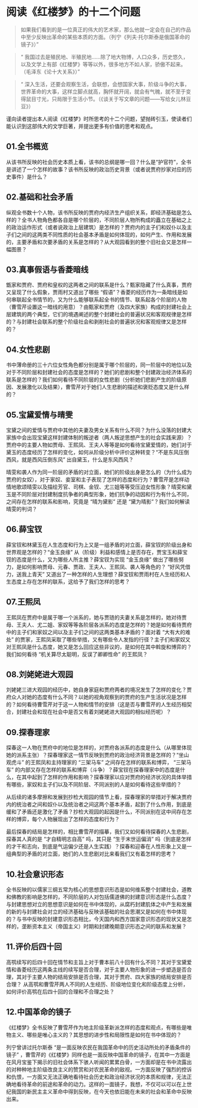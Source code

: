 # 阅读《红楼梦》的十二个问题

>如果我们看到的是一位真正的伟大的艺术家，那么他就一定会在自己的作品中至少反映出革命的某些本质的方面。（列宁《列夫·托尔斯泰是俄国革命的镜子》）”

>“ 我国过去是殖民地、半殖民地……除了地大物博，人口众多，历史悠久，以及文学上有部《红楼梦》等等以外，很多地方不如人家，骄傲不起来。（毛泽东《论十大关系》）”

>“ 深入生活，还要会观察生活，会联想，会想国家大事，阶级斗争的大事，世界革命的大事，这样立脚点就高，胸怀就开阔，就会有气魄，就不至于变得鼠目寸光，只局限于生活小节。（《谈关于写文章的问题——写给女儿林豆豆》）

谨向读者提出本人阅读《红楼梦》时所思考的十二个问题，望抛砖引玉，使读者们能认识到这部伟大的文学巨著，并提出更多有价值的思考和观点。

## 01.全书概览

从该书所反映的社会历史本质上看，该书的总纲是哪一回？什么是“护官符”，全书是讲述了一个怎样的故事？该书所反映的政治历史背景（或者说贾府抄家对应的历史事件）是什么？

## 02.基础和社会矛盾

纵观全书数十个人物，该书所反映的贾府内经济生产组织关系，即经济基础是怎么样的？全书人物角色都各自是哪个阶层的，不同阶层人物所构成的矗立在基础之上的政治运作形式（或者说政治上层建筑）是怎样的？贾府内的主子们和奴仆以及主子们之间的这两类不同性质的社会基本矛盾是如何体现的，如何产生、作用和发展的，主要矛盾和次要矛盾的关系是怎样的？从大观园看到的整个旧社会又是怎样一幅图景？

## 03.真事假语与香菱暗线

甑家和贾府、贾府和皇权的这两者之间的联系是什么？甄家隐藏了什么真事，贾府又呈现了什么假象，贾雨村又道出了哪些 “假语”？香菱的经历作为一条暗线是如何串联起全书情节的，又为什么能够联系起全书的情节、联系起各个阶层的人物（曹雪芹设置这一暗线的用意）？由甄家和贾府（及四大家族）构成的封建社会上层建筑的两个典型，它们的境遇阐述的整个封建社会的普遍状况和客观规律是怎样的？与封建社会联系的整个阶级社会和剥削社会的普遍状况和客观规律又是怎样的？

## 04.女性悲剧

书中薄命册的三十六位女性角色都分别是属于哪个阶层的，同一阶层中的地位以及对于不同阶层和封建社会的态度是怎样的？她们的悲剧和整个封建政治经济体系的联系是怎样的？我们如何看待不同阶层的女性悲剧（分析她们悲剧产生的阶级原因、发展激化以及结果），曹雪芹对于她们人生悲剧的描述和褒贬态度又是什么样的？


## 05.宝黛爱情与晴雯

宝黛之间的爱情与贾府中其他的夫妻及男女关系有什么不同？为什么没落的封建大家族中会出现宝黛这样封建体制的叛逆者（两人叛逆思想产生的社会实践来源）？贾府中的主要人物如贾母、王熙凤、王夫人等等是如何看待宝黛爱情的，她们对于黛玉的态度经历了怎样的变化，如何从阶级分析中评价这种转变？“不是东风压倒西风，就是西风压倒东风” 出自黛玉，什么是东风西风？

晴雯和袭人作为同一阶层的矛盾的对立面，她们的阶级出身是怎么的（为什么成为贾府的女奴），对于家奴、妾室和主子表现了怎样的态度和行为？曹雪芹是怎样动情地歌颂晴雯以及描绘芳官、司棋、金钗、尤三姐等等受压迫女性形象？晴雯和黛玉是不同阶层对封建制度抗争者的典型形象，她们抗争的动因和行为有什么不同，之间存在怎样的联系和影响，究竟是 “晴为黛影” 还是 “黛为晴影”？我们如何解读晴雯的判词？

## 06.薛宝钗

薛宝钗和林黛玉在人生态度和行为上又是一组矛盾的对立面，薛宝钗的阶级出身和世界观是怎样的？“金玉良缘” 从（阶级）利益和感情上是否存在，贾宝玉和薛宝钗的态度是什么，又为哪些人所主推？薛宝钗为实现 “金玉良缘” 做出了哪些努力，是如何影响贾母、元春、贾政、王夫人、王熙凤、袭人等角色的？ “好风凭借力，送我上青天” 又道出了一种怎样的人生理想？薛宝钗和贾雨村在人生经历和人生态度上存在怎样的联系，这给予了我们怎样的思考？

## 07.王熙凤

王熙凤在贾府中是属于哪一个派系的，她与贾琏的夫妻关系是怎样的，她对待贾母、王夫人、尤二姐、家奴等等各阶层各派系的态度是怎样的？她是如何看待贾府中的主子们和家奴之间以及主子们之间的这两类基本矛盾的？面对着 “大有大的难处” 的贾家，王熙凤采取了哪些举措，又有哪些令人发指的行径？主子们和家奴又对王熙凤是什么态度，她又是怎么回应这些非议的，是如何在其中斡旋和博弈的？我们如何看待 “机关算尽太聪明，反误了卿卿性命” 的王熙凤？

## 08.刘姥姥进大观园

刘姥姥三进大观园的经历中，她自身家庭和贾府两者的境况发生了怎样的变化？贾府众人对她的态度有什么不同？以她的视角观察到的贾府的生产生活状况是怎样的？如何看待曹雪芹对于这一人物和情节的安排（这是否与曹雪芹的人生经历相契合，封建社会和现在社会中是否又有着刘姥姥进大观园的相似经历呢）？

## 09.探春理家

探春这一人物在贾府中的地位是怎样的，对贾府各派系的态度是什么（从哪里体现她的派系主张）？探春理家这一情节反映到贾府的政治经济背景是怎样的？“坐山观虎斗” 的王熙凤和主持理家的 “三架马车” 之间存在怎样的联系和博弈， “三架马车” 的内部又存在怎样的联系和博弈（斗争）？薛宝钗在探春理家中的态度是什么，在其中起到了怎样的作用和影响？探春理家以应对贾府的经济状况的具体举措有哪些，家奴和主子们以及不同阶层、不同派别的人是如何看待这些举措的？

从后续的诸多摩擦和发展到抄检大观园的情节上看，探春理家的举措对于解决贾府内的统治者之间和奴仆以及统治者之间这两个基本矛盾，起到了什么作用，到底是缓和了矛盾还是激化了矛盾？抄检大观园的起因是什么，不同派别在这中间存在怎样的博弈，每个人物展现出了怎样的态度和行为？

最后探春的结局是怎样的，相比曹雪芹的描摹，我们又如何看待探春的人生悲剧，探春其人真的是 “才自精明志自高” 吗，其只是 “生于末世运偏消” 吗（到底是怎样的才干和志向，到底是气运偏少还是人生实践）？探春和迎春在人性形象上又是一组典型的矛盾的对立面，她们的人生悲剧对比来看我们又有着怎样的思考？

## 10.社会意识形态

全书反映的以儒家三纲五常为核心的思想意识形态是如何维系整个封建社会，道教和佛教的影响是怎样的，不同阶层的人对包括儒道佛的封建意识形态是什么态度？与封建思想对立的思想意识是如何在书中体现的，从腐朽封建肌体之中产生和发展的新的与封建社会对立的经济基础与反映该基础的社会思潮又是如何在书中体现的？与书中反映的封建意识形态相比，今天国内和西方国家意识形态的现状又是怎样的，垄断资本主义（帝国主义）时期和封建晚期意识形态之间的联系和发展？

## 11.评价后四十回

高鹗续写的后四十回在情节和主旨上对于曹本前八十回有什么不同？其对于宝黛爱情和香菱经历这两条主线的续写是否合理，对于主要人物形象的进一步塑造是否合理，其对于主要人物的结局安排是否合理，其对于贾府、四大家族的结局安排是否合理？ 从高鹗和曹雪芹两人不同的人生经历、阶级地位变化和阶级态度上分析，如何评价高鹗在后四十回的合理和不合理之处？

## 12.中国革命的镜子

《红楼梦》全书反映了曹雪芹作为地主阶级革新派怎样的态度和观点，有哪些是唯物主义、哪些是唯心主义的？其思想的进步性和局限性是如何在书中体现的？

列宁曾讲过托尔斯泰 “是一面反映农民在我国革命中的历史活动所处的矛盾条件的镜子” ，曹雪芹的《红楼梦》同样也是一面反映中国革命的镜子，在其中一方面是在风月宝鉴下揭示的旧社会体系下骇人听闻的累累白骨，一方面却是在书中流露出的对种种地主阶级改良主义的赞赏和对农民革命的敌视。一方面反映了强烈的控诉和仇恨，一方面又无法正确地看待社会历史和政治经济状况的本质和规律，无法正确地看待革命的前途和革命的动力。这样的一面镜子，我想，不仅可以可以在上世纪我国的新民主主义革命中得到反映，在今天也依旧能在未来的社会和革命中反映出来。

